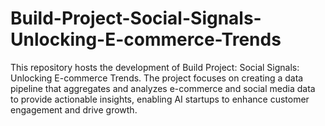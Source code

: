 # Build-Project-Social-Signals-Unlocking-E-commerce-Trends
This repository hosts the development of Build Project: Social Signals: Unlocking E-commerce Trends. The project focuses on creating a data pipeline that aggregates and analyzes e-commerce and social media data to provide actionable insights, enabling AI startups to enhance customer engagement and drive growth.
